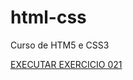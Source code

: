 # html-css
 Curso de HTM5 e CSS3

<a href="https://rodrigo-alegre.github.io/html-css/exericios\ex021" target="_blank"> EXECUTAR EXERCICIO 021</a>